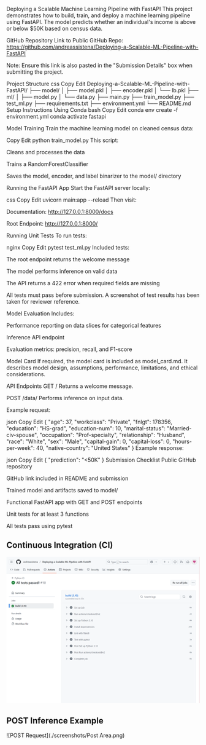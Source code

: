 
Deploying a Scalable Machine Learning Pipeline with FastAPI
This project demonstrates how to build, train, and deploy a machine learning pipeline using FastAPI. The model predicts whether an individual's income is above or below $50K based on census data.

GitHub Repository
Link to Public GitHub Repo:
https://github.com/andreassistena/Deploying-a-Scalable-ML-Pipeline-with-FastAPI

Note: Ensure this link is also pasted in the "Submission Details" box when submitting the project.

Project Structure
css
Copy
Edit
Deploying-a-Scalable-ML-Pipeline-with-FastAPI/
├── model/
│   ├── model.pkl
│   ├── encoder.pkl
│   └── lb.pkl
├── ml/
│   ├── model.py
│   └── data.py
├── main.py
├── train_model.py
├── test_ml.py
├── requirements.txt
├── environment.yml
└── README.md
Setup Instructions
 Using Conda
bash
Copy
Edit
conda env create -f environment.yml
conda activate fastapi

Model Training
Train the machine learning model on cleaned census data:

Copy
Edit
python train_model.py
This script:

Cleans and processes the data

Trains a RandomForestClassifier

Saves the model, encoder, and label binarizer to the model/ directory

Running the FastAPI App
Start the FastAPI server locally:

css
Copy
Edit
uvicorn main:app --reload
Then visit:

Documentation: http://127.0.0.1:8000/docs

Root Endpoint: http://127.0.0.1:8000/

Running Unit Tests
To run tests:

nginx
Copy
Edit
pytest test_ml.py
Included tests:

The root endpoint returns the welcome message

The model performs inference on valid data

The API returns a 422 error when required fields are missing

All tests must pass before submission. A screenshot of test results has been taken for reviewer reference.

Model Evaluation
Includes:

Performance reporting on data slices for categorical features

Inference API endpoint

Evaluation metrics: precision, recall, and F1-score

Model Card
If required, the model card is included as model_card.md. It describes model design, assumptions, performance, limitations, and ethical considerations.

API Endpoints
GET /
Returns a welcome message.

POST /data/
Performs inference on input data.

Example request:

json
Copy
Edit
{
  "age": 37,
  "workclass": "Private",
  "fnlgt": 178356,
  "education": "HS-grad",
  "education-num": 10,
  "marital-status": "Married-civ-spouse",
  "occupation": "Prof-specialty",
  "relationship": "Husband",
  "race": "White",
  "sex": "Male",
  "capital-gain": 0,
  "capital-loss": 0,
  "hours-per-week": 40,
  "native-country": "United States"
}
Example response:

json
Copy
Edit
{
  "prediction": "<50K"
}
Submission Checklist
 Public GitHub repository

 GitHub link included in README and submission

 Trained model and artifacts saved to model/

 Functional FastAPI app with GET and POST endpoints

 Unit tests for at least 3 functions

 All tests pass using pytest

## Continuous Integration (CI)

![CI Passing](./screenshots/flake8.png)

## POST Inference Example

![POST Request](./screenshots/Post Area.png)